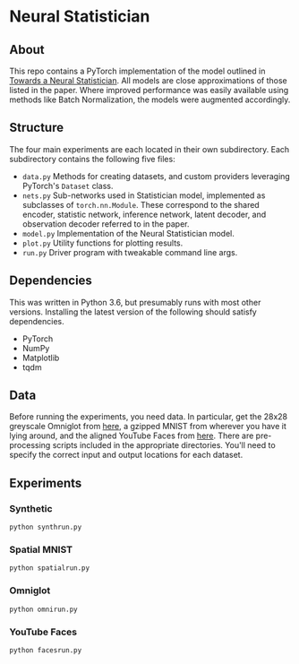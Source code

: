 # Neural Statistician

## About
This repo contains a PyTorch implementation of the model outlined in [Towards a Neural Statistician](https://arxiv.org/abs/1606.02185). All models are close approximations of those listed in the paper. Where improved performance was easily available using methods like Batch Normalization, the models were augmented accordingly. 

## Structure
The four main experiments are each located in their own subdirectory. Each subdirectory contains the following five files:

- ```data.py``` Methods for creating datasets, and custom providers leveraging PyTorch's ```Dataset``` class. 
- ```nets.py``` Sub-networks used in Statistician model, implemented as subclasses of ```torch.nn.Module```. These correspond to the shared encoder, statistic network, inference network, latent decoder, and observation decoder referred to in the paper.
- ```model.py``` Implementation of the Neural Statistician model.
- ```plot.py``` Utility functions for plotting results.
- ```run.py``` Driver program with tweakable command line args. 
 
## Dependencies
This was written in Python 3.6, but presumably runs with most other versions. Installing the latest version of the following should satisfy dependencies.
  
- PyTorch
- NumPy
- Matplotlib
- tqdm

## Data
Before running the experiments, you need data. In particular, get the 28x28 greyscale Omniglot from [here](https://github.com/yburda/iwae/tree/master/datasets/OMNIGLOT), a gzipped MNIST from wherever you have it lying around, and the aligned YouTube Faces from [here](https://www.cs.tau.ac.il/~wolf/ytfaces/). There are pre-processing scripts included in the appropriate directories. You'll need to specify the correct input and output locations for each dataset. 
 
## Experiments
### Synthetic
```python synthrun.py```

### Spatial MNIST
```python spatialrun.py```

### Omniglot
```python omnirun.py```

### YouTube Faces
```python facesrun.py```